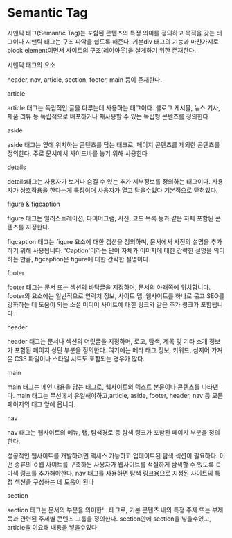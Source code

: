 # Semantic Tag

시맨틱 태그(Semantic Tag)는 포함된 콘텐츠의 특정 의미를 정의하고 목적을 갖는 태그이다 시맨틱 태그는 구조 파악을 쉽도록 해준다. 기본div 태그의 기능과 마찬가지로 block element이면서 사이트의 구조(레이아웃)을 설계하기 위한 존재한다.

시맨틱 태그의 요소

header, nav, article, section, footer, main 등이 존재한다.




article

article 태그는 독립적인 글을 다루는데 사용하는 태그이다. 블로그 게시물, 뉴스 기사, 제품 리뷰 등 독립적으로 배포하거나 재사용할 수 있는 독립형 콘텐츠를 정의한다

aside

aside 태그는 옆에 위치하는 콘텐츠를 담는 태크로, 페이지 콘텐츠를 제외한  콘텐츠를 정의한다. 주로 문서에서 사이드바를 놓기 위해 사용한다

details

details태그는 사용자가 보거나 숨길 수 있는 추가 세부정보를 정의하는 태그이다. 사용자가 상호작용을 한다는게 특징이며 사용자가 열고 닫을수있다 기본적으로 닫혀있다.

figure & figcaption

figure 태그는 일러스트레이션, 다이어그램, 사진, 코드 목록 등과 같은 자체 포함된 콘텐츠를 지정한다.

figcaption 태그는 figure 요소에 대한 캡션을 정의하며, 문서에서 사진의 설명을 추가하기 위해 사용됩니다. 'Caption'이라는 단어 자체가 이미지에 대한 간략한 설명을 의미하는 만큼, figcaption은 figure에 대한 간략한 설명이다.

footer

footer 태그는 문서 또는 섹션의 바닥글을 지정하며, 문서의 아래쪽에 위치합니다. footer의 요소에는 일반적으로 연락처 정보, 사이트 맵, 웹사이트를 하나로 묶고 SEO를 강화하는 데 도움이 되는 소셜 미디어 사이트에 대한 링크와 같은 추가 링크가 포함됩니다.

header

header 태그는 문서나 섹션의 머릿글을 지정하며, 로고, 탐색, 제목 및 기타 소개 정보가 포함된 페이지 상단 부분을 정의한다.
여기에는 메타 태그 정보, 키워드, 심지어 가져온 CSS 파일이나 스타일 시트도 포함되는 경우가 많다.

main

main 태그는 메인 내용을 담는 태그로, 웹사이트의 텍스트 본문이나 콘텐츠를 나타낸다. main 태그는 무선에서 유일해야하고,article, aside, footer, header, nav 등 모든 페이지의 태그 앞에 옵니다.

nav

nav 태그는 웹사이트의 메뉴, 탭, 탐색경로 등 탐색 링크가 포함된 페이지 부분을 정의한다.

성공적인 웹사이트를 개발하려면 액세스 가능하고 업데이트된 탐색 섹션이 필요하다. 어떤 종류의 ㅇ웹 사이트를 구축하든 사용자가 웹사이트를 적절하게 탐색할 수 있도록 ㅌ마색 링크를 추가해야한다. nav 태그를 사용하면 탐색 링크용으로 지정된 사이트의 특정 섹션을 구성하는 데 도움이 된다

section

section 태그는 문서의 부분을 의미한느 태그로, 기본 콘텐츠 내의 특정 주제 또는 부제목과 관련된 주제별 콘텐츠 그룹을 정의한다. section안에 section을 넣을수있고, article을 이요해 내용을 넣을수있다